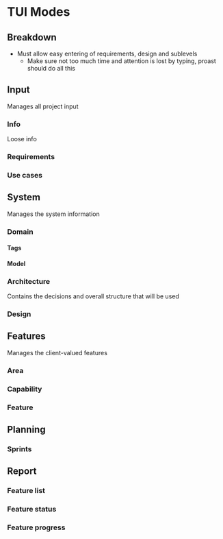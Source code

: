 TUI Modes
=========

## Breakdown

* Must allow easy entering of requirements, design and sublevels
  * Make sure not too much time and attention is lost by typing, proast should do all this

## Input

Manages all project input

### Info

Loose info

### Requirements

### Use cases


## System

Manages the system information

### Domain
#### Tags
#### Model
### Architecture
Contains the decisions and overall structure that will be used
### Design


## Features

Manages the client-valued features

### Area

### Capability

### Feature


## Planning

### Sprints


## Report

### Feature list

### Feature status

### Feature progress
